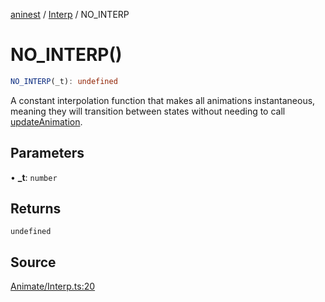 [aninest](../../index.md) / [Interp](../index.md) / NO\_INTERP

# NO\_INTERP()

```ts
NO_INTERP(_t): undefined
```

A constant interpolation function that makes all animations instantaneous,
meaning they will transition between states without needing to call [updateAnimation](../../Animatable/functions/updateAnimation.md).

## Parameters

• **\_t**: `number`

## Returns

`undefined`

## Source

[Animate/Interp.ts:20](https://github.com/zphrs/aninest/blob/a2c9b37/src/Animate/Interp.ts#L20)
